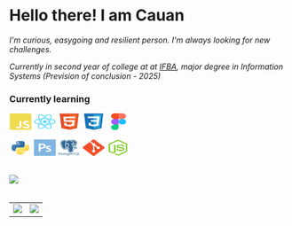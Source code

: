 <h1>Hello there! I am Cauan</h1>
 
<p><em>
     I'm curious, easygoing and resilient person. I'm always looking for new challenges.
 </p>
 <p>
     Currently in second year of college at at <a href="https://portal.ifba.edu.br/conquista">IFBA</a>, major degree in Information Systems (Prevision of conclusion - 2025)
 </p></em>

<div>
 <h3>Currently learning</h3>
   <img align="center" alt="catiau-Js" height="30" width="40" src="https://raw.githubusercontent.com/devicons/devicon/master/icons/javascript/javascript-plain.svg">
   <img align="center" alt="catiau-React" height="30" width="40" src="https://raw.githubusercontent.com/devicons/devicon/master/icons/react/react-original.svg">
   <img align="center" alt="catiau-HTML" height="30" width="40" src="https://raw.githubusercontent.com/devicons/devicon/master/icons/html5/html5-original.svg">
   <img align="center" alt="catiau-CSS" height="30" width="40" src="https://raw.githubusercontent.com/devicons/devicon/master/icons/css3/css3-original.svg">
   <img align="center" alt="catiau-CSS" height="30" width="40" src="https://raw.githubusercontent.com/devicons/devicon/master/icons/figma/figma-original.svg">
   <br>
   <br>
   <img align="center" alt="catiau-CSS" height="30" width="40" src="https://raw.githubusercontent.com/devicons/devicon//master/icons/python/python-original.svg">
   <img align="center" alt="catiau-CSS" height="30" width="40" src="https://raw.githubusercontent.com/devicons/devicon/master/icons/photoshop/photoshop-plain.svg">
   <img align="center" alt="catiau-CSS" height="30" width="40" src="https://raw.githubusercontent.com/devicons/devicon/master/icons/postgresql/postgresql-plain-wordmark.svg">
   <img align="center" alt="catiau-CSS" height="30" width="40" src="https://raw.githubusercontent.com/devicons/devicon/master/icons/git/git-original.svg">
   <img align="center" alt="catiau-CSS" height="30" width="40" src="https://raw.githubusercontent.com/devicons/devicon/master/icons/nodejs/nodejs-original.svg">
</div>

<br>

<br>

<div>
 <img src="https://github-profile-trophy.vercel.app/?username=catiau&1&hide_border=true&row=1&column=6&theme=discord" />
</div>

<br>

<table>
  <tr>
   <td>
    <a href="https://github.com/catiau"><img height="180rem" src="https://github-readme-stats.vercel.app/api?username=catiau&show_icons=true&theme=radical&include_all_commits=true&count_private=true&hide_border=true"/>
    <td>
    <a href="https://github.com/catiau"><img height="180rem" src="https://github-readme-stats.vercel.app/api/top-langs/?username=catiau&layout=compact&show_icons=true&hide_border=true&langs_count=7&theme=radical"/>
   </tr> 
</table>
    

    
 


